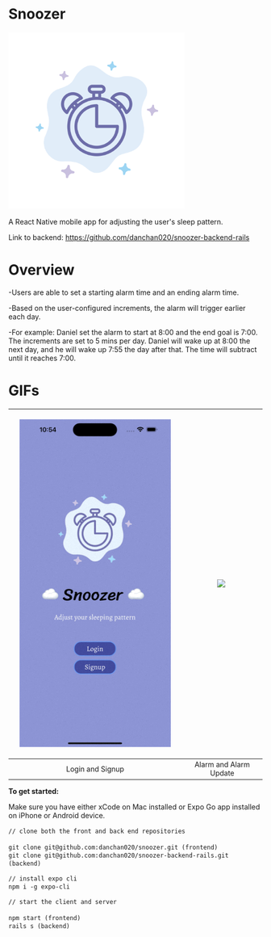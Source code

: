 # Snoozer

<img src="/assets/snoozer-logo.png" width=350 height=350/>

A React Native mobile app for adjusting the user's sleep pattern.

Link to backend: https://github.com/danchan020/snoozer-backend-rails

# Overview

-Users are able to set a starting alarm time and an ending alarm time.

-Based on the user-configured increments, the alarm will trigger earlier each day.

-For example: Daniel set the alarm to start at 8:00 and the end goal is 7:00. The increments are set to 5 mins per day.
Daniel will wake up at 8:00 the next day, and he will wake up 7:55 the day after that. The time will subtract until it reaches 7:00.

# GIFs

&nbsp;&nbsp;&nbsp;&nbsp;&nbsp;&nbsp;&nbsp;&nbsp;&nbsp; <img src="assets/simulator-login.gif" width="300"> &nbsp;&nbsp;&nbsp;&nbsp;&nbsp;&nbsp;&nbsp;&nbsp;&nbsp;| &nbsp;&nbsp;&nbsp;&nbsp;&nbsp;&nbsp;&nbsp;&nbsp;&nbsp;<img src="assets/simulator-alarm.gif" width="300"> &nbsp;&nbsp;&nbsp;&nbsp;&nbsp;&nbsp;&nbsp;&nbsp;&nbsp;
:-------------------------:|:-------------------------:
Login and Signup  |  Alarm and Alarm Update

**To get started:**

Make sure you have either xCode on Mac installed or Expo Go app installed on iPhone or Android device.

```
// clone both the front and back end repositories

git clone git@github.com:danchan020/snoozer.git (frontend)
git clone git@github.com:danchan020/snoozer-backend-rails.git (backend)
```

```
// install expo cli
npm i -g expo-cli
```

```
// start the client and server

npm start (frontend)
rails s (backend)
```
